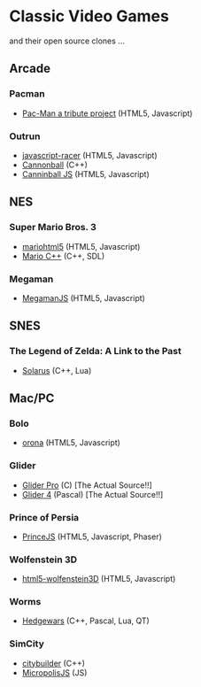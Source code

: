 # Classic Video Games

and their open source clones ...

## Arcade

### Pacman

   * [Pac-Man a tribute project](https://github.com/masonicGIT/pacman/) (HTML5, Javascript)

### Outrun

   * [javascript-racer](https://github.com/jakesgordon/javascript-racer) (HTML5, Javascript)
   * [Cannonball](https://github.com/djyt/cannonball) (C++)
   * [Canninball JS](http://www.massdestruction.co.uk/cannonball/) (HTML5, Javascript)

## NES

### Super Mario Bros. 3

   * [mariohtml5](https://github.com/robertkleffner/mariohtml5) (HTML5, Javascript)
   * [Mario C++](https://github.com/MitchellSternke/Mario) (C++, SDL)

### Megaman

   * [MegamanJS](https://github.com/pomle/megamanjs/tree/master/src) (HTML5, Javascript)

## SNES

### The Legend of Zelda: A Link to the Past

   * [Solarus](https://github.com/christopho/solarus) (C++, Lua)

## Mac/PC

### Bolo

   * [orona](https://github.com/stephank/orona) (HTML5, Javascript)

### Glider

   * [Glider Pro](https://github.com/softdorothy/glider_pro) (C) [The Actual Source!!]
   * [Glider 4](https://github.com/softdorothy/glider_4) (Pascal) [The Actual Source!!]

### Prince of Persia

   * [PrinceJS](https://ultrabolido.wordpress.com/2015/04/25/princejs-all-levels-implemented/) (HTML5, Javascript, Phaser)

### Wolfenstein 3D

   * [html5-wolfenstein3D](https://github.com/loadx/html5-wolfenstein3D) (HTML5, Javascript)

### Worms

   * [Hedgewars](https://github.com/hedgewars/hw) (C++, Pascal, Lua, QT)

### SimCity

   * [citybuilder](https://github.com/Piepenguin1995/citybuilder) (C++)
   * [MicropolisJS](https://github.com/graememcc/micropolisJS) (JS)
